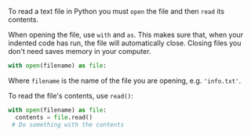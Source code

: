 To read a text file in Python you must `open` the file and then `read` its contents. 

When opening the file, use `with` and `as`.  This makes sure that, when your indented code has run, the file will automatically close. Closing files you don't need saves memory in your computer.

```python
with open(filename) as file:
```

Where `filename` is the name of the file you are opening, e.g. `'info.txt'`.

To read the file's contents, use `read()`:

```python
with open(filename) as file:
  contents = file.read()
 # Do something with the contents
```